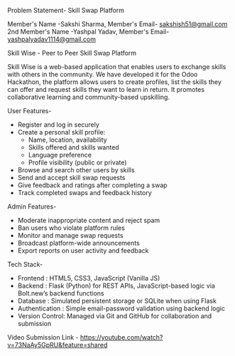 Problem Statement- Skill Swap Platform

Member's Name -Sakshi Sharma, Member's Email- sakshish51@gmail.com                      2nd Member's Name -Yashpal Yadav,                                                                                Member's Email- yashpalyadav1114@gmail.com
                                                                                                                                                                           
Skill Wise - Peer to Peer Skill Swap Platform

Skill Wise is a web-based application that enables users to exchange skills with others in the community. 
We have developed it for the Odoo Hackathon, the platform allows users to create profiles, list the skills they can offer and request skills they want to learn in return. 
It promotes collaborative learning and community-based upskilling.


User Features-
- Register and log in securely
- Create a personal skill profile:
  - Name, location, availability
  - Skills offered and skills wanted
  - Language preference
  - Profile visibility (public or private)
- Browse and search other users by skills
- Send and accept skill swap requests
- Give feedback and ratings after completing a swap
- Track completed swaps and feedback history

Admin Features-
- Moderate inappropriate content and reject spam
- Ban users who violate platform rules
- Monitor and manage swap requests
- Broadcast platform-wide announcements
- Export reports on user activity and feedback

Tech Stack-
- Frontend       : HTML5, CSS3, JavaScript (Vanilla JS)
- Backend        : Flask (Python) for REST APIs, JavaScript-based logic via Bolt.new’s backend functions
- Database       : Simulated persistent storage or SQLite when using Flask
- Authentication : Simple email-password validation using backend logic
- Version Control: Managed via Git and GitHub for collaboration and submission

Video Submission Link -  https://youtube.com/watch?v=73NaAy5GpRU&feature=shared
